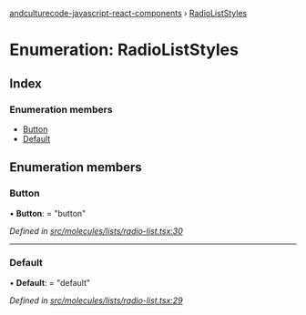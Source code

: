 [andculturecode-javascript-react-components](../README.md) › [RadioListStyles](radioliststyles.md)

# Enumeration: RadioListStyles

## Index

### Enumeration members

* [Button](radioliststyles.md#button)
* [Default](radioliststyles.md#default)

## Enumeration members

###  Button

• **Button**: = "button"

*Defined in [src/molecules/lists/radio-list.tsx:30](https://github.com/AndcultureCode/AndcultureCode.JavaScript.React.Components/blob/1237fb1/src/molecules/lists/radio-list.tsx#L30)*

___

###  Default

• **Default**: = "default"

*Defined in [src/molecules/lists/radio-list.tsx:29](https://github.com/AndcultureCode/AndcultureCode.JavaScript.React.Components/blob/1237fb1/src/molecules/lists/radio-list.tsx#L29)*

